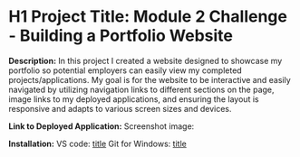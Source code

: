 # H1 **Project Title:** Module 2 Challenge - Building a Portfolio Website

**Description:** In this project I created a website designed to showcase my portfolio so potential employers can easily view my completed projects/applications. My goal is for the website to be interactive and easily navigated by utilizing navigation links to different sections on the page, image links to my deployed applications, and ensuring the layout is responsive and adapts to various screen sizes and devices. 

**Link to Deployed Application:**
Screenshot image: 

**Installation:** VS code: [title](https://code.visualstudio.com/download)
                  Git for Windows: [title](https://gitforwindows.org/)  